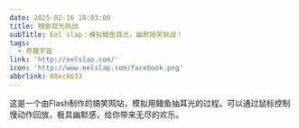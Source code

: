 ```yaml
---
date: 2025-02-16 18:03:08
title: 鳗鱼耳光挑战
subTitle: Eel slap：模拟鳗鱼耳光，幽默搞笑挑战！
tags:
  - 奇趣宇宙
link: 'http://eelslap.com/'
icon: 'http://www.eelslap.com/facebook.png'
abbrlink: 88ec6633
---
```


这是一个由Flash制作的搞笑网站，模拟用鳗鱼抽耳光的过程。可以通过鼠标控制慢动作回放，极具幽默感，给你带来无尽的欢乐。